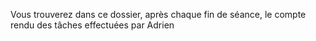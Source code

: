 Vous trouverez dans ce dossier, après chaque fin de séance, le compte rendu des tâches effectuées par Adrien
